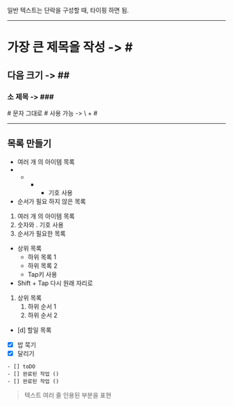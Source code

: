 일반 텍스트는 단락을 구성할 때, 타이핑 하면 됨.

---
# 가장 큰 제목을 작성 -> \#
## 다음 크기 -> \#\#
### 소 제목 -> \#\#\#

\# 문자 그대로 \# 사용 가능  -> \\ + #

---

## 목록 만들기

- 여러 개 의 아이템 목록
- * - + 기호 사용
- 순서가 필요 하지 않은 목록

1. 여러 개 의 아이템 목록
2. 숫자와 . 기호 사용
3. 순서가 필요한 목록

- 상위 목록
	- 하위 목록 1
	- 하위 목록 2
	- Tap키 사용
- Shift + Tap 다시 원래 자리로
1. 상위 목록
	1. 하위 순서 1
	2. 하위 순서 2

- [d] 할일 목록
- [x] 밥 묵기
- [x] 달리기

```
- [] toDO
- [] 완료된 작업 ()
- [] 완료된 작업 ()
```

> 텍스트
> 여러 줄
> 인용된 부분을 표현






